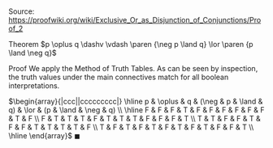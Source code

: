 # 

Source: https://proofwiki.org/wiki/Exclusive_Or_as_Disjunction_of_Conjunctions/Proof_2

Theorem
$p \oplus q \dashv \vdash \paren {\neg p \land q} \lor \paren {p \land \neg q}$


Proof
We apply the Method of Truth Tables.
As can be seen by inspection, the truth values under the main connectives match for all boolean interpretations.

$\begin{array}{|ccc||ccccccccc|} \hline
p & \oplus & q & (\neg & p & \land & q) & \lor & (p & \land & \neg & q) \\
\hline
F & F & F & T & F & F & F & F & F & F & T & F \\
F & T & T & T & F & T & T & T & F & F & F & T  \\
T & T & F & F & T & F & F & T & T & T & T & F  \\
T & F & T & F & T & F & T & F & T & F & F & T  \\
\hline
\end{array}$
$\blacksquare$





